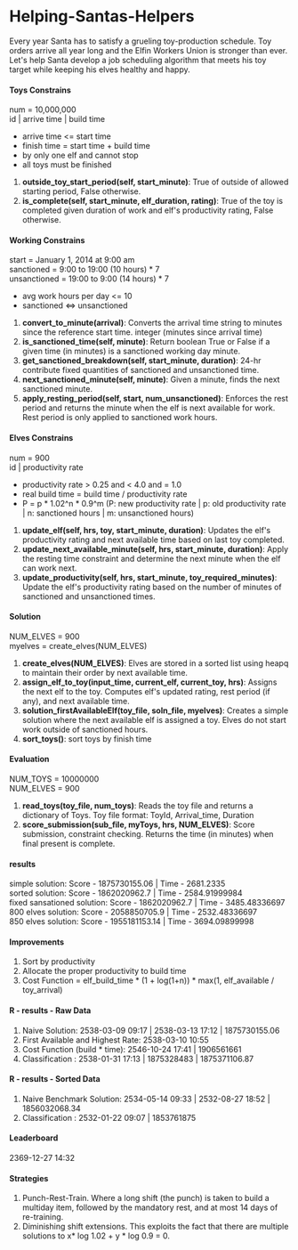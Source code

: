 Helping-Santas-Helpers
======================

Every year Santa has to satisfy a grueling toy-production schedule. Toy orders arrive all year long and the Elfin Workers Union is stronger than ever. Let's help Santa develop a job scheduling algorithm that meets his toy target while keeping his elves healthy and happy.


#### Toys Constrains
num = 10,000,000 <br>
id | arrive time | build time 
 - arrive time <= start time
 - finish time = start time + build time
 - by only one elf and cannot stop
 - all toys must be finished
1. **outside_toy_start_period(self, start_minute)**: True of outside of allowed starting period, False otherwise. <br>
2. **is_complete(self, start_minute, elf_duration, rating)**: True of the toy is completed given duration of work and elf's productivity rating, False otherwise. <br>


#### Working Constrains
start = January 1, 2014 at 9:00 am <br>
sanctioned = 9:00 to 19:00 (10 hours) * 7 <br>
unsanctioned = 19:00 to 9:00 (14 hours) * 7 <br>
 - avg work hours per day <= 10
 - sanctioned <=> unsanctioned
1. **convert_to_minute(arrival)**: Converts the arrival time string to minutes since the reference start time. integer (minutes since arrival time)<br>
2. **is_sanctioned_time(self, minute)**: Return boolean True or False if a given time (in minutes) is a sanctioned working day minute.<br>
3. **get_sanctioned_breakdown(self, start_minute, duration)**: 24-hr contribute fixed quantities of sanctioned and unsanctioned time.<br>
4. **next_sanctioned_minute(self, minute)**: Given a minute, finds the next sanctioned minute.<br>
5. **apply_resting_period(self, start, num_unsanctioned)**: Enforces the rest period and returns the minute when the elf is next available for work. Rest period is only applied to sanctioned work hours.<br>


#### Elves Constrains
num = 900 <br>
id | productivity rate
 - productivity rate > 0.25 and < 4.0 and = 1.0
 - real build time = build time / productivity rate
 - P = p * 1.02^n * 0.9^m (P: new productivity rate | p: old productivity rate | n: sanctioned hours | m: unsanctioned hours)
1. **update_elf(self, hrs, toy, start_minute, duration)**: Updates the elf's productivity rating and next available time based on last toy completed.<br>
2. **update_next_available_minute(self, hrs, start_minute, duration)**: Apply the resting time constraint and determine the next minute when the elf can work next.<br>
3. **update_productivity(self, hrs, start_minute, toy_required_minutes)**: Update the elf's productivity rating based on the number of minutes of sanctioned and unsanctioned times.<br>


#### Solution
NUM_ELVES = 900 <br>
myelves = create_elves(NUM_ELVES)<br>
1. **create_elves(NUM_ELVES)**: Elves are stored in a sorted list using heapq to maintain their order by next available time.<br>
2. **assign_elf_to_toy(input_time, current_elf, current_toy, hrs)**: Assigns the next elf to the toy. Computes elf's updated rating, rest period (if any), and next available time.<br>
3. **solution_firstAvailableElf(toy_file, soln_file, myelves)**: Creates a simple solution where the next available elf is assigned a toy. Elves do not start work outside of sanctioned hours.<br>
4. **sort_toys()**: sort toys by finish time<br>

#### Evaluation
NUM_TOYS = 10000000 <br>
NUM_ELVES = 900<br>
1. **read_toys(toy_file, num_toys)**: Reads the toy file and returns a dictionary of Toys. Toy file format: ToyId, Arrival_time, Duration<br>
2. **score_submission(sub_file, myToys, hrs, NUM_ELVES)**: Score submission, constraint checking. Returns the time (in minutes) when final present is complete.<br>

#### results
simple solution: Score - 1875730155.06 | Time - 2681.2335 <br>
sorted solution: Score - 1862020962.7 | Time - 2584.91999984<br>
fixed sansationed solution: Score - 1862020962.7 | Time - 3485.48336697<br>
800 elves solution: Score - 2058850705.9 | Time - 2532.48336697<br>
850 elves solution: Score - 1955181153.14 | Time - 3694.09899998<br>

#### Improvements
1. Sort by productivity 
2. Allocate the proper productivity to build time
3. Cost Function = elf_build_time * (1 + log(1+n)) * max(1, elf_available / toy_arrival)

#### R - results - Raw Data
1. Naive Solution: 2538-03-09 09:17 | 2538-03-13 17:12 | 1875730155.06 
2. First Available and Highest Rate: 2538-03-10 10:55
3. Cost Function (build * time): 2546-10-24 17:41 | 1906561661 
4. Classification : 2538-01-31 17:13 | 1875328483 | 1875371106.87

#### R - results - Sorted Data
1. Naive Benchmark Solution: 2534-05-14 09:33 | 2532-08-27 18:52 | 1856032068.34
2. Classification : 2532-01-22 09:07 | 1853761875

#### Leaderboard
2369-12-27 14:32

#### Strategies
1. Punch-Rest-Train. Where a long shift (the punch) is taken to build a multiday item, followed by the mandatory rest, and at most 14 days of re-training.
2. Diminishing shift extensions. This exploits the fact that there are multiple solutions to x* log 1.02 + y * log 0.9 = 0.
